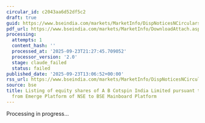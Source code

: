 ```yaml
---
circular_id: c2043aa6d52df5c2
draft: true
guid: https://www.bseindia.com/markets/MarketInfo/DispNoticesNCirculars.aspx?Noticeid={C581574C-02D7-45FD-94AB-4B1FA35C3AF9}&noticeno=20250923-59&dt=09/23/2025&icount=59&totcount=84&flag=0
pdf_url: https://www.bseindia.com/markets/MarketInfo/DownloadAttach.aspx?id=20250923-59&attachedId=00b3d53c-ce74-4c5e-924d-57e9df246d31
processing:
  attempts: 1
  content_hash: ''
  processed_at: '2025-09-23T21:27:45.709052'
  processor_version: '2.0'
  stage: claude_failed
  status: failed
published_date: '2025-09-23T13:06:52+00:00'
rss_url: https://www.bseindia.com/markets/MarketInfo/DispNoticesNCirculars.aspx?Noticeid={C581574C-02D7-45FD-94AB-4B1FA35C3AF9}&noticeno=20250923-59&dt=09/23/2025&icount=59&totcount=84&flag=0
source: bse
title: Listing of equity shares of A B Cotspin India Limited pursuant to Direct Listing
  from Emerge Platform of NSE to BSE Mainboard Platform
---
```


Processing in progress...